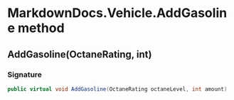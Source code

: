 # MarkdownDocs.Vehicle.AddGasoline method
## AddGasoline(OctaneRating, int)
### Signature
```csharp
public virtual void AddGasoline(OctaneRating octaneLevel, int amount)
```
